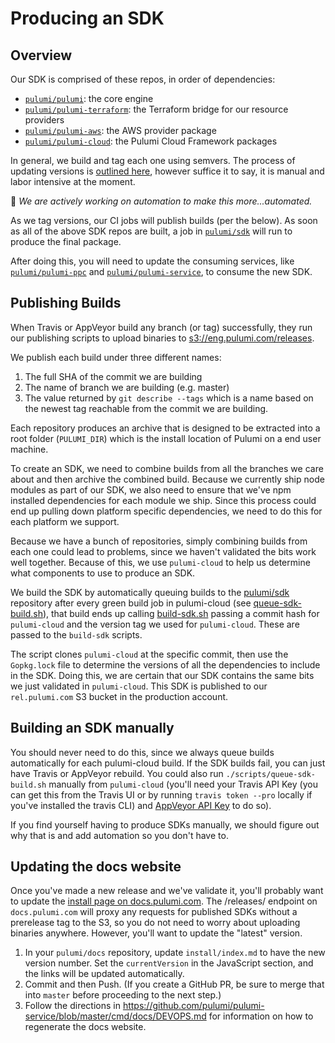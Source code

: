 # Producing an SDK

## Overview

Our SDK is comprised of these repos, in order of dependencies:

* [`pulumi/pulumi`](https://github.com/pulumi/pulumi): the core engine
* [`pulumi/pulumi-terraform`](https://github.com/pulumi/pulumi-terraform): the Terraform bridge for our resource providers
* [`pulumi/pulumi-aws`](https://github.com/pulumi/pulumi-aws): the AWS provider package
* [`pulumi/pulumi-cloud`](https://github.com/pulumi/pulumi-cloud): the Pulumi Cloud Framework packages

In general, we build and tag each one using semvers.  The process of updating versions is [outlined here](https://github.com/pulumi/home/wiki/Managing-Repo-Versions), however suffice it to say, it is manual and labor intensive at the moment.

:construction: *We are actively working on automation to make this more...automated.*

As we tag versions, our CI jobs will publish builds (per the below).  As soon as all of the above SDK repos are built, a job in [`pulumi/sdk`](https://github.com/pulumi/sdk) will run to produce the final package.

After doing this, you will need to update the consuming services, like [`pulumi/pulumi-ppc`](https://github.com/pulumi/pulumi-ppc) and [`pulumi/pulumi-service`](https://github.com/pulumi/pulumi-service), to consume the new SDK.

## Publishing Builds

When Travis or AppVeyor build any branch (or tag) successfully, they run our publishing scripts to upload binaries to [s3://eng.pulumi.com/releases](https://s3.console.aws.amazon.com/s3/buckets/eng.pulumi.com/releases/?region=us-east-1#).

We publish each build under three different names:
1. The full SHA of the commit we are building
2. The name of branch we are building (e.g. master)
3. The value returned by `git describe --tags` which is a name based on the newest tag reachable from the commit we are building.

Each repository produces an archive that is designed to be extracted into a root folder (`PULUMI_DIR`) which is the install location of Pulumi on a end user machine.

To create an SDK, we need to combine builds from all the branches we care about and then archive the combined build. Because we currently ship node modules as part of our SDK, we also need to ensure that we've npm installed dependencies for each module we ship. Since this process could end up pulling down platform specific dependencies, we need to do this for each platform we support.

Because we have a bunch of repositories, simply combining builds from each one could lead to problems, since we haven't validated the bits work well together. Because of this, we use `pulumi-cloud` to help us determine what components to use to produce an SDK.

We build the SDK by automatically queuing builds to the [pulumi/sdk](https://github.com/pulumi/sdk) repository after every green build job in pulumi-cloud (see [queue-sdk-build.sh](https://github.com/pulumi/pulumi-cloud/blob/master/scripts/queue-sdk-build.sh)), that build ends up calling [build-sdk.sh](https://github.com/pulumi/sdk/blob/master/scripts/build-sdk.sh) passing a commit hash for `pulumi-cloud` and the version tag we used for `pulumi-cloud`. These are passed to the `build-sdk` scripts.

The script clones `pulumi-cloud` at the specific commit, then use the `Gopkg.lock` file to determine the versions of all the dependencies to include in the SDK. Doing this, we are certain that our SDK contains the same bits we just validated in `pulumi-cloud`.  This SDK is published to our `rel.pulumi.com` S3 bucket in the production account.

## Building an SDK manually

You should never need to do this, since we always queue builds automatically for each pulumi-cloud build. If the SDK builds fail, you can just have Travis or AppVeyor rebuild. You could also run `./scripts/queue-sdk-build.sh` manually from `pulumi-cloud` (you'll need your Travis API Key (you can get this from the Travis UI or by running `travis token --pro` locally if you've installed the travis CLI) and [AppVeyor API Key](https://ci.appveyor.com/api-token) to do so).

If you find yourself having to produce SDKs manually, we should figure out why that is and add automation so you don't have to.

## Updating the docs website
Once you've made a new release and we've validate it, you'll probably want to update the [install page on docs.pulumi.com](https://docs.pulumi.com/install/). The /releases/ endpoint on `docs.pulumi.com` will proxy any requests for published SDKs without a prerelease tag to the S3, so you do not need to worry about uploading binaries anywhere.  However, you'll want to update the "latest" version.

1. In your `pulumi/docs` repository, update `install/index.md` to have the new version number. Set the `currentVersion` in the JavaScript section, and the links will be updated automatically.
2. Commit and then Push. (If you create a GitHub PR, be sure to merge that into `master` before proceeding to the next step.)
3. Follow the directions in https://github.com/pulumi/pulumi-service/blob/master/cmd/docs/DEVOPS.md for information on how to regenerate the docs website.
